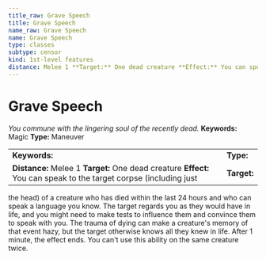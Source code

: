 ```yaml
---
title_raw: Grave Speech
title: Grave Speech
name_raw: Grave Speech
name: Grave Speech
type: classes
subtype: censor
kind: 1st-level features
distance: Melee 1 **Target:** One dead creature **Effect:** You can speak to the target corpse (including just
---
```


# Grave Speech

*You commune with the lingering soul of the recently dead.* **Keywords:** Magic **Type:** Maneuver

|                                                                                                                    |             |
| :----------------------------------------------------------------------------------------------------------------- | :---------- |
| **Keywords:**                                                                                                      | **Type:**   |
| **Distance:** Melee 1 **Target:** One dead creature **Effect:** You can speak to the target corpse (including just | **Target:** |

the head) of a creature who has died within the last 24 hours and who can speak a language you know. The target regards you as they would have in life, and you might need to make tests to influence them and convince them to speak with you. The trauma of dying can make a creature's memory of that event hazy, but the target otherwise knows all they knew in life. After 1 minute, the effect ends. You can't use this ability on the same creature twice.
